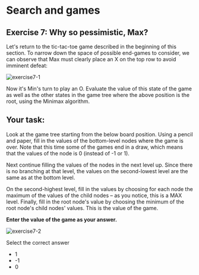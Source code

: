 # Search and games

## Exercise 7: Why so pessimistic, Max? 

Let's return to the tic-tac-toe game described in the beginning of this section. To narrow down the space of possible end-games to consider, we can observe that Max must clearly place an X on the top row to avoid imminent defeat:

![exercise7-1](https://github.com/yodablocks/elementsofai/assets/83685559/9bb7295a-056b-49ec-97be-d98cc2e9c121)

Now it's Min's turn to play an O. Evaluate the value of this state of the game as well as the other states in the game tree where the above position is the root, using the Minimax algorithm.

## Your task:

Look at the game tree starting from the below board position. Using a pencil and paper, fill in the values of the bottom-level nodes where the game is over. Note that this time some of the games end in a draw, which means that the values of the node is 0 (instead of -1 or 1).

Next continue filling the values of the nodes in the next level up. Since there is no branching at that level, the values on the second-lowest level are the same as at the bottom level.

On the second-highest level, fill in the values by choosing for each node the maximum of the values of the child nodes – as you notice, this is a MAX level. Finally, fill in the root node's value by choosing the minimum of the root node's child nodes' values. This is the value of the game.

**Enter the value of the game as your answer.**

![exercise7-2](https://github.com/yodablocks/elementsofai/assets/83685559/cd6cfbd6-6f9a-4f73-864a-460a86bec98e)

Select the correct answer
+ 1
+ -1
+ 0

